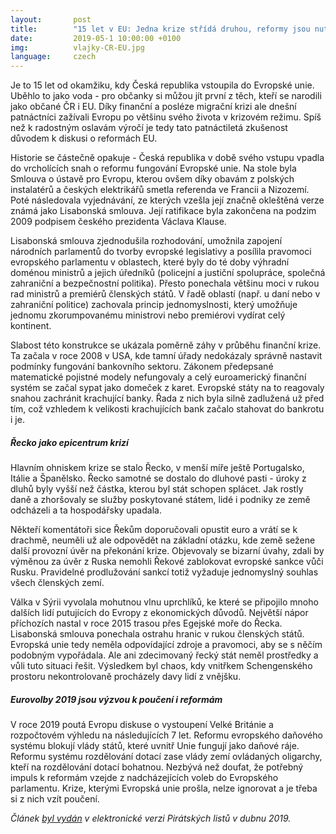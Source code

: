 ```yaml
---
layout:       post
title:        "15 let v EU: Jedna krize střídá druhou, reformy jsou nutností"
date:         2019-05-1 10:00:00 +0100
img:          vlajky-CR-EU.jpg
language:     czech
---
```

Je to 15 let od okamžiku, kdy Česká republika vstoupila do Evropské unie. Uběhlo to jako voda - pro občanky si můžou jít první z těch, kteří se narodili jako občané ČR i EU. Díky finanční a posléze migrační krizi ale dnešní patnáctníci zažívali Evropu po většinu svého života v krizovém režimu. Spíš než k radostným oslavám výročí je tedy tato patnáctiletá zkušenost důvodem k diskusi o reformách EU.

<!--more-->

Historie se částečně opakuje - Česká republika v době svého vstupu vpadla do vrcholících snah o reformu fungování Evropské unie. Na stole byla Smlouva o ústavě pro Evropu, kterou ovšem díky obavám z polských instalatérů a českých elektrikářů smetla referenda ve Francii a Nizozemí. Poté následovala vyjednávání, ze kterých vzešla její značně okleštěná verze známá jako Lisabonská smlouva. Její ratifikace byla zakončena na podzim 2009 podpisem českého prezidenta Václava Klause.

Lisabonská smlouva zjednodušila rozhodování, umožnila zapojení národních parlamentů do tvorby evropské legislativy a posílila pravomoci evropského parlamentu v oblastech, které byly do té doby výhradní doménou ministrů a jejich úředníků (policejní a justiční spolupráce, společná zahraniční a bezpečnostní politika). Přesto ponechala většinu moci v rukou rad ministrů a premiérů členských států. V řadě oblastí (např. u daní nebo v zahraniční politice) zachovala princip jednomyslnosti, který umožňuje jednomu zkorumpovanému ministrovi nebo premiérovi vydírat celý kontinent.

Slabost této konstrukce se ukázala poměrně záhy v průběhu finanční krize. Ta začala v roce 2008 v USA, kde tamní úřady nedokázaly správně nastavit podmínky fungování bankovního sektoru. Zákonem předepsané matematické pojistné modely nefungovaly a celý euroamerický finanční systém se začal sypat jako domeček z karet. Evropské státy na to reagovaly snahou zachránit krachující banky. Řada z nich byla silně zadlužená už před tím, což vzhledem k velikosti krachujících bank začalo stahovat do bankrotu i je.

##### Řecko jako epicentrum krizí

Hlavním ohniskem krize se stalo Řecko, v menší míře ještě Portugalsko, Itálie a Španělsko. Řecko samotné se dostalo do dluhové pasti - úroky z dluhů byly vyšší než částka, kterou byl stát schopen splácet. Jak rostly daně a zhoršovaly se služby poskytované státem, lidé i podniky ze země odcházeli a ta hospodářsky upadala.

Někteří komentátoři sice Řekům doporučovali opustit euro a vrátí se k drachmě, neuměli už ale odpovědět na základní otázku, kde země sežene další provozní úvěr na překonání krize. Objevovaly se bizarní úvahy, zdali by výměnou za úvěr z Ruska nemohli Řekové zablokovat evropské sankce vůči Rusku. Pravidelné prodlužování sankcí totiž vyžaduje jednomyslný souhlas všech členských zemí.

Válka v Sýrii vyvolala mohutnou vlnu uprchlíků, ke které se připojilo mnoho dalších lidí putujících do Evropy z ekonomických důvodů. Největší nápor příchozích nastal v roce 2015 trasou přes Egejské moře do Řecka. Lisabonská smlouva ponechala ostrahu hranic v rukou členských států. Evropská unie tedy neměla odpovídající zdroje a pravomoci, aby se s něčím podobným vypořádala. Ale ani zdecimovaný řecký stát neměl prostředky a vůli tuto situaci řešit. Výsledkem byl chaos, kdy vnitřkem Schengenského prostoru nekontrolovaně procházely davy lidí z vnějšku.

##### Eurovolby 2019 jsou výzvou k poučení i reformám

V roce 2019 poutá Evropu diskuse o vystoupení Velké Británie a rozpočtovém výhledu na následujících 7 let. Reformu evropského daňového systému blokují vlády států, které uvnitř Unie fungují jako daňové ráje. Reformu systému rozdělování dotací zase vlády zemí ovládaných oligarchy, kteří na rozdělování dotací bohatnou. Nezbývá než doufat, že potřebný impuls k reformám vzejde z nadcházejících voleb do Evropského parlamentu. Krize, kterými Evropská unie prošla, nelze ignorovat a je třeba si z nich vzít poučení.

*Článek [byl vydán](https://www.piratskelisty.cz/clanek-2350-15-let-v-eu-jedna-krize-strida-druhou-reformy-jsou-nutnosti) v elektronické verzi Pirátských listů v dubnu 2019.*

